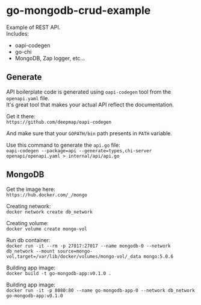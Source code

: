 # go-mongodb-crud-example
Example of REST API.  
Includes:  
- oapi-codegen
- go-chi
- MongoDB, Zap logger, etc...

## Generate

API boilerplate code is generated using `oapi-codegen` tool from the `openapi.yaml` file.  
It's great tool that makes your actual API reflect the documentation.  

Get it there:  
`https://github.com/deepmap/oapi-codegen`  

And make sure that your `GOPATH/bin` path presents in `PATH` variable.  

Use this command to generate the `api.go` file:  
`oapi-codegen --package=api --generate=types,chi-server openapi/openapi.yaml > internal/api/api.go`  

## MongoDB

Get the image here:  
`https://hub.docker.com/_/mongo`  

Creating network:  
`docker network create db_network`  

Creating volume:  
`docker volume create mongo-vol`  

Run db container:  
`docker run -it --rm -p 27017:27017 --name mongodb-0 --network db_network --mount source=mongo-vol,target=/var/lib/docker/volumes/mongo-vol/_data mongo:5.0.6`

Building app image:  
`docker build -t go-mongodb-app:v0.1.0 .`

Building app image:  
`docker run -it -p 8080:80 --name go-mongodb-app-0 --network db_network go-mongodb-app:v0.1.0`
